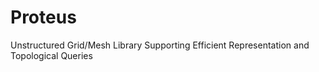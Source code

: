 Proteus
=======

Unstructured Grid/Mesh Library Supporting Efficient Representation and Topological Queries